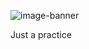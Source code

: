 ![image-banner](https://raw.githubusercontent.com/webscanner/img/master/banner.png)

Just a practice

